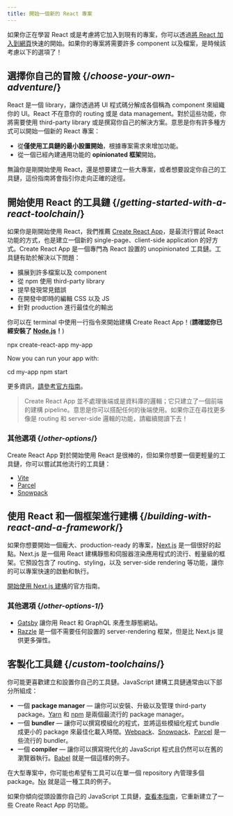 ```yaml
---
title: 開始一個新的 React 專案
---
```


<Intro>

如果你正在學習 React 或是考慮將它加入到現有的專案，你可以透過[將 React 加入到網頁](/learn/add-react-to-a-website)快速的開始。如果你的專案將需要許多 component 以及檔案，是時候該考慮以下的選項了！

</Intro>

## 選擇你自己的冒險 {/*choose-your-own-adventure*/}

React 是一個 library，讓你透過將 UI 程式碼分解成各個稱為 component 來組織你的 UI。React 不在意你的 routing 或是 data management。對於這些功能，你將需要使用 third-party library 或是撰寫你自己的解決方案。意思是你有許多種方式可以開始一個新的 React 專案：

* 從**僅使用工具鏈的最小設置開始**，根據專案需求來增加功能。
* 從一個已經內建通用功能的 **opinionated 框架**開始。

無論你是剛開始使用 React，還是想要建立一些大專案，或者想要設定你自己的工具鏈，這份指南將會指引你走向正確的途徑。

## 開始使用 React 的工具鏈 {/*getting-started-with-a-react-toolchain*/}

如果你是剛開始使用 React，我們推薦 [Create React App](https://create-react-app.dev/)，是最流行嘗試 React 功能的方式，也是建立一個新的 single-page、client-side application 的好方式。Create React App 是一個專門為 React 設置的 unopinionated 工具鏈。工具鏈有助於解決以下問題：

* 擴展到許多檔案以及 component
* 從 npm 使用 third-party library
* 提早發現常見錯誤
* 在開發中即時的編輯 CSS 以及 JS
* 針對 production 進行最佳化的輸出

你可以在 terminal 中使用一行指令來開始建構 Create React App！(**請確認你已經安裝了 [Node.js](https://nodejs.org/)！**)

<TerminalBlock>

npx create-react-app my-app

</TerminalBlock>

Now you can run your app with:

<TerminalBlock>

cd my-app
npm start

</TerminalBlock>

更多資訊，[請參考官方指南](https://create-react-app.dev/docs/getting-started)。

> Create React App 並不處理後端或是資料庫的邏輯；它只建立了一個前端的建構 pipeline。意思是你可以搭配任何的後端使用。如果你正在尋找更多像是 routing 和 server-side 邏輯的功能，請繼續閱讀下去！

### 其他選項 {/*other-options*/}

Create React App 對於開始使用 React 是很棒的，但如果你想要一個更輕量的工具鏈，你可以嘗試其他流行的工具鏈：

* [Vite](https://vitejs.dev/guide/)
* [Parcel](https://parceljs.org/)
* [Snowpack](https://www.snowpack.dev/tutorials/react)

## 使用 React 和一個框架進行建構 {/*building-with-react-and-a-framework*/}

如果你想要開始一個龐大、production-ready 的專案，[Next.js](https://nextjs.org/) 是一個很好的起點。Next.js 是一個用 React 建構靜態和伺服器渲染應用程式的流行、輕量級的框架。它預設包含了 routing、styling，以及 server-side rendering 等功能，讓你的可以專案快速的啟動和執行。

[開始使用 Next.js 建構](https://nextjs.org/docs/getting-started)的官方指南。

### 其他選項 {/*other-options-1*/}

* [Gatsby](https://www.gatsbyjs.org/) 讓你用 React 和 GraphQL 來產生靜態網站。
* [Razzle](https://razzlejs.org/) 是一個不需要任何設置的 server-rendering 框架，但是比 Next.js 提供更多彈性。

## 客製化工具鏈 {/*custom-toolchains*/}

你可能更喜歡建立和設置你自己的工具鏈。JavaScript 建構工具鏈通常由以下部分所組成：

* 一個 **package manager** — 讓你可以安裝、升級以及管理 third-party package。[Yarn](https://yarnpkg.com/) 和 [npm](https://www.npmjs.com/) 是兩個最流行的 package manager。
* 一個 **bundler** — 讓你可以撰寫模組化的程式，並將這些模組化程式 bundle 成更小的 package 來最佳化載入時間。[Webpack](https://webpack.js.org/)、[Snowpack](https://www.snowpack.dev/)、[Parcel](https://parceljs.org/) 是一些流行的 bundler。
* 一個 **compiler** — 讓你可以撰寫現代化的 JavaScript 程式且仍然可以在舊的瀏覽器執行。[Babel](https://babeljs.io/) 就是一個這樣的例子。

在大型專案中，你可能也希望有工具可以在單一個 repository 內管理多個 package。[Nx](https://nx.dev/react) 就是這一種工具的例子。

如果你傾向從頭設置你自己的 JavaScript 工具鏈，[查看本指南](https://blog.usejournal.com/creating-a-react-app-from-scratch-f3c693b84658)，它重新建立了一些 Create React App 的功能。
